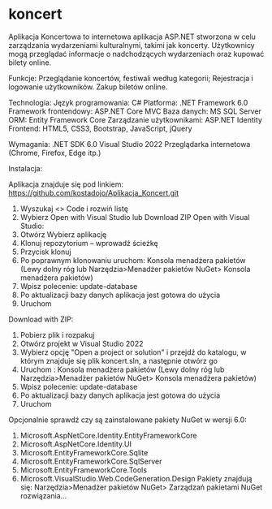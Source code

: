 # koncert
Aplikacja Koncertowa to internetowa aplikacja ASP.NET stworzona w celu zarządzania wydarzeniami kulturalnymi, takimi jak koncerty. Użytkownicy mogą przeglądać informacje o nadchodzących wydarzeniach oraz kupować bilety online.

Funkcje:
Przeglądanie koncertów, festiwali według kategorii;
Rejestracja i logowanie użytkowników.
Zakup biletów online.

Technologia:
Język programowania: C#
Platforma: .NET Framework 6.0
Framework frontendowy: ASP.NET Core MVC
Baza danych: MS SQL Server
ORM: Entity Framework Core
Zarządzanie użytkownikami: ASP.NET Identity
Frontend: HTML5, CSS3, Bootstrap, JavaScript, jQuery

Wymagania:
.NET SDK 6.0
Visual Studio 2022
Przeglądarka internetowa (Chrome, Firefox, Edge itp.)

Instalacja:

Aplikacja znajduje się pod linkiem: https://github.com/kostadojo/Aplikacja_Koncert.git
1.	Wyszukaj <> Code i rozwiń listę
2.	Wybierz Open with Visual Studio lub Download ZIP
Open with Visual Studio:
1.	Otwórz Wybierz aplikację
2.	Klonuj repozytorium – wprowadź ścieżkę
3.	Przycisk klonuj
4.	Po poprawnym klonowaniu uruchom: Konsola menadżera pakietów (Lewy dolny róg lub Narzędzia>Menadżer pakietów NuGet> Konsola menadżera pakietów)
5.	Wpisz polecenie: update-database
6.	Po aktualizacji bazy danych aplikacja jest gotowa do użycia
7.	Uruchom

Download with ZIP:
1.	Pobierz plik i rozpakuj
2.	Otwórz projekt w Visual Studio 2022
3.	Wybierz opcję "Open a project or solution" i przejdź do katalogu, w którym znajduje się plik koncert.sln, a następnie otwórz go
4.	Uruchom : Konsola menadżera pakietów (Lewy dolny róg lub Narzędzia>Menadżer pakietów NuGet> Konsola menadżera pakietów)
5.	Wpisz polecenie: update-database
6.	Po aktualizacji bazy danych aplikacja jest gotowa do użycia
7.	Uruchom

Opcjonalnie sprawdź czy są zainstalowane pakiety NuGet w wersji 6.0:
1.	Microsoft.AspNetCore.Identity.EntityFrameworkCore
2.	Microsoft.AspNetCore.Identity.UI
3.	Microsoft.EntityFrameworkCore.Sqlite
4.	Microsoft.EntityFrameworkCore.SqlServer
5.	Microsoft.EntityFrameworkCore.Tools
6.	Microsoft.VisualStudio.Web.CodeGeneration.Design
Pakiety znajdują się: Narzędzia>Menadżer pakietów NuGet> Zarządzań pakietami NuGet rozwiązania…
